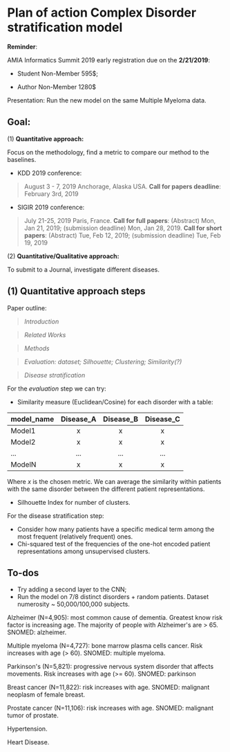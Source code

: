 # Plan of action Complex Disorder stratification model

**Reminder**: 

AMIA Informatics Summit 2019 early registration due on the __2/21/2019__: 
* Student Non-Member 595$;

* Author Non-Member 1280$

Presentation: Run the new model on the same Multiple Myeloma data.

## Goal:
(1) __Quantitative approach:__

Focus on the methodology, find a metric to compare our method to the baselines.

- KDD 2019 conference: 

> August 3 - 7, 2019
Anchorage, Alaska USA.
**Call for papers deadline**: February 3rd, 2019

- SIGIR 2019 conference:

> July 21-25, 2019 
Paris, France.
**Call for full papers**: (Abstract) Mon, Jan 21, 2019; (submission deadline) Mon, Jan 28, 2019.
**Call for short papers**: (Abstract) Tue, Feb 12, 2019; (submission deadline) Tue, Feb 19, 2019

(2) __Quantitative/Qualitative approach:__

To submit to a Journal, investigate different diseases.

## (1) Quantitative approach steps

Paper outline:

> _Introduction_

> _Related Works_

> _Methods_

> _Evaluation: dataset; Silhouette; Clustering; Similarity(?)_

> _Disease stratification_

For the _evaluation_ step we can try:

- Similarity measure (Euclidean/Cosine) for each disorder with a table:

|model_name| Disease_A | Disease_B | Disease_C |  
| ---   | :-------: |:---------:| :--------:|   
| Model1| x         | x         | x         |
| Model2| x         | x         | x         |
| ...   | ...       | ...       | ...       |
| ModelN| x         | x         | x         |

Where $x$ is the chosen metric. We can average the similarity within patients with the same disorder between the different patient representations.
- Silhouette Index for number of clusters.

For the disease stratification step:

- Consider how many patients have a specific medical term among the most frequent (relatively frequent) ones.
- Chi-squared test of the frequencies of the one-hot encoded patient representations among unsupervised clusters. 

## To-dos
- Try adding a second layer to the CNN;
- Run the model on 7/8 distinct disorders + random patients. Dataset numerosity ~ 50,000/100,000 subjects.

Alzheimer (N=4,905): most common cause of dementia. Greatest know risk factor is increasing age. The majority of people with Alzheimer's are > 65. SNOMED: alzheimer.
 
Multiple myeloma (N=4,727): bone marrow plasma cells cancer. Risk increases with age (> 60). SNOMED: multiple myeloma.

Parkinson's (N=5,821): progressive nervous system disorder that affects movements. Risk increases with age (>= 60). SNOMED: parkinson

Breast cancer (N=11,822): risk increases with age. SNOMED: malignant neoplasm of female breast.

Prostate cancer (N=11,106): risk increases with age. SNOMED: malignant tumor of prostate.

Hypertension.

Heart Disease.
